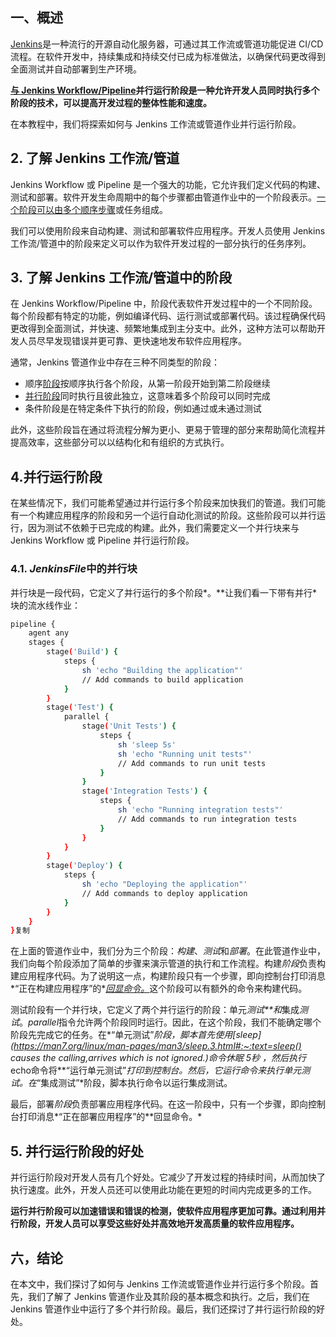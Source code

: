 ## 一、概述

[Jenkins](https://www.baeldung.com/linux/jenkins-install-run)是一种流行的开源自动化服务器，可通过其工作流或管道功能促进 CI/CD 流程。在软件开发中，持续集成和持续交付已成为标准做法，以确保代码更改得到全面测试并自动部署到生产环境。

**[与 Jenkins Workflow/Pipeline](https://www.jenkins.io/pipeline/getting-started-pipelines/)并行运行阶段是一种允许开发人员同时执行多个阶段的技术，可以提高开发过程的整体性能和速度。**

在本教程中，我们将探索如何与 Jenkins 工作流或管道作业并行运行阶段。

## 2. 了解 Jenkins 工作流/管道

Jenkins Workflow 或 Pipeline 是一个强大的功能，它允许我们定义代码的构建、测试和部署。软件开发生命周期中的每个步骤都由管道作业中的一个阶段表示。[一个阶段可以由多个顺序步骤](https://www.jenkins.io/doc/pipeline/steps/workflow-basic-steps/)或任务组成。

我们可以使用阶段来自动构建、测试和部署软件应用程序。开发人员使用 Jenkins 工作流/管道中的阶段来定义可以作为软件开发过程的一部分执行的任务序列。

## 3. 了解 Jenkins 工作流/管道中的阶段

在 Jenkins Workflow/Pipeline 中，阶段代表软件开发过程中的一个不同阶段。每个阶段都有特定的功能，例如编译代码、运行测试或部署代码。该过程确保代码更改得到全面测试，并快速、频繁地集成到主分支中。此外，这种方法可以帮助开发人员尽早发现错误并更可靠、更快速地发布软件应用程序。

通常，Jenkins 管道作业中存在三种不同类型的阶段：

-   顺序[阶段](https://www.jenkins.io/blog/2018/07/02/whats-new-declarative-piepline-13x-sequential-stages/)按顺序执行各个阶段，从第一阶段开始到第二阶段继续
-   [并行阶段](https://www.jenkins.io/blog/2017/09/25/declarative-1/)同时执行且彼此独立，这意味着多个阶段可以同时完成
-   条件阶段是在特定条件下执行的阶段，例如通过或未通过测试

此外，这些阶段旨在通过将流程分解为更小、更易于管理的部分来帮助简化流程并提高效率，这些部分可以以结构化和有组织的方式执行。

## 4.并行运行阶段

在某些情况下，我们可能希望通过并行运行多个阶段来加快我们的管道。我们可能有一个构建应用程序的阶段和另一个运行自动化测试的阶段。这些阶段可以并行运行，因为测试不依赖于已完成的构建。此外，我们需要定义一个并行块来与 Jenkins Workflow 或 Pipeline 并行运行阶段。

### 4.1. *JenkinsFile*中的并行块

并行块是一段代码，它定义了并行运行的多个阶段*。**让我们看一下带有并行*块的流水线作业：

```bash
pipeline {
    agent any
    stages {
        stage('Build') {
            steps {
                sh 'echo "Building the application"'
                // Add commands to build application
            }
        }
        stage('Test') {
            parallel {
                stage('Unit Tests') {
                    steps {
                        sh 'sleep 5s'
                        sh 'echo "Running unit tests"'
                        // Add commands to run unit tests
                    }
                }
                stage('Integration Tests') {
                    steps {
                        sh 'echo "Running integration tests"'
                        // Add commands to run integration tests
                    }
                }
            }
        }
        stage('Deploy') {
            steps {
                sh 'echo "Deploying the application"'
                // Add commands to deploy application
            }
        }
    }
}复制
```

在上面的管道作业中，我们分为三个阶段：*构建*、*测试*和*部署*。在此管道作业中，我们向每个阶段添加了简单的步骤来演示管道的执行和工作流程。构建*阶段*负责构建应用程序代码。为了说明这一点，构建阶段只有一个步骤，即向控制台打印消息*“正在构建应用程序”的*[*回显命令。*](https://www.baeldung.com/linux/echo-command)这个阶段可以有额外的命令来构建代码。

测试阶段有一个并行块，它定义了两个并行运行的阶段：单元*测试**和*集成*测试*。*parallel*指令允许两个阶段同时运行。因此，在这个阶段，我们不能确定哪个阶段先完成它的任务。在*“单元测试”*阶段，脚本首先使用[*sleep*](https://man7.org/linux/man-pages/man3/sleep.3.html#:~:text=sleep() causes the calling,arrives which is not ignored.)*命令休眠* 5秒 ，然后执行*echo命令将**“运行单元测试”*打印到控制台。然后，它运行命令来执行单元测试。在*“集成测试”*阶段，脚本执行命令以运行集成测试。

最后，部署*阶段*负责部署应用程序代码。在这一阶段中，只有一个步骤，即向控制台打印消息*“正在部署应用程序”的**回显命令。*

## 5. 并行运行阶段的好处

并行运行阶段对开发人员有几个好处。它减少了开发过程的持续时间，从而加快了执行速度。此外，开发人员还可以使用此功能在更短的时间内完成更多的工作。

**运行并行阶段可以加速错误和错误的检测，使软件应用程序更加可靠。通过利用并行阶段，开发人员可以享受这些好处并高效地开发高质量的软件应用程序。**

## 六，结论

在本文中，我们探讨了如何与 Jenkins 工作流或管道作业并行运行多个阶段。首先，我们了解了 Jenkins 管道作业及其阶段的基本概念和执行。之后，我们在 Jenkins 管道作业中运行了多个并行阶段。最后，我们还探讨了并行运行阶段的好处。
